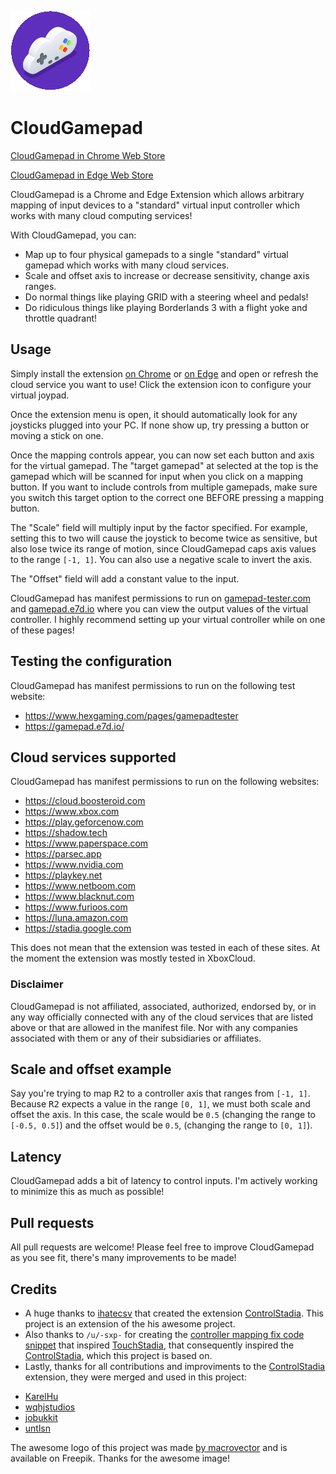 ![CloudGamepad logo](/img/cloudgamepad-128.png?raw=true "CloudGamepad logo")
# CloudGamepad
[CloudGamepad in Chrome Web Store](https://chrome.google.com/webstore/detail/cloudgamepad/jjkloeoacnmjeojgohgpjbnljanejblp)

[CloudGamepad in Edge Web Store](https://microsoftedge.microsoft.com/addons/detail/cloudgamepad/mmjbaaknbhegejcbnldpogkbmfllknmg)

CloudGamepad is a Chrome and Edge Extension which allows arbitrary mapping of input devices to a "standard" virtual input controller which works with many cloud computing services!

With CloudGamepad, you can:

* Map up to four physical gamepads to a single "standard" virtual gamepad which works with many cloud services.
* Scale and offset axis to increase or decrease sensitivity, change axis ranges.
* Do normal things like playing GRID with a steering wheel and pedals!
* Do ridiculous things like playing Borderlands 3 with a flight yoke and throttle quadrant!

## Usage

Simply install the extension [on Chrome](https://chrome.google.com/webstore/detail/cloudgamepad/jjkloeoacnmjeojgohgpjbnljanejblp) or [on Edge](https://microsoftedge.microsoft.com/addons/detail/cloudgamepad/mmjbaaknbhegejcbnldpogkbmfllknmg) and open or refresh the cloud service you want to use! Click the extension icon to configure your virtual joypad.

Once the extension menu is open, it should automatically look for any joysticks plugged into your PC. If none show up, try pressing a button or moving a stick on one.

Once the mapping controls appear, you can now set each button and axis for the virtual gamepad. The "target gamepad" at selected at the top is the gamepad which will be scanned for input when you click on a mapping button. If you want to include controls from multiple gamepads, make sure you switch this target option to the correct one BEFORE pressing a mapping button.

The "Scale" field will multiply input by the factor specified. For example, setting this to two will cause the joystick to become twice as sensitive, but also lose twice its range of motion, since CloudGamepad caps axis values to the range `[-1, 1]`. You can also use a negative scale to invert the axis.

The "Offset" field will add a constant value to the input.

CloudGamepad has manifest permissions to run on [gamepad-tester.com](https://gamepad-tester.com) and [gamepad.e7d.io](https://gamepad.e7d.io) where you can view the output values of the virtual controller. I highly recommend setting up your virtual controller while on one of these pages!

## Testing the configuration
CloudGamepad has manifest permissions to run on the following test website:

- https://www.hexgaming.com/pages/gamepadtester
- https://gamepad.e7d.io/

## Cloud services supported
CloudGamepad has manifest permissions to run on the following websites:

- https://cloud.boosteroid.com
- https://www.xbox.com
- https://play.geforcenow.com
- https://shadow.tech
- https://www.paperspace.com
- https://parsec.app
- https://www.nvidia.com
- https://playkey.net
- https://www.netboom.com
- https://www.blacknut.com
- https://www.furioos.com
- https://luna.amazon.com
- https://stadia.google.com

This does not mean that the extension was tested in each of these sites. At the moment the extension was mostly tested in XboxCloud.

### Disclaimer
CloudGamepad is not affiliated, associated, authorized, endorsed by, or in any way officially connected with any of the cloud services that are listed above or that are allowed in the manifest file. Nor with any companies associated with them or any of their subsidiaries or affiliates.

## Scale and offset example
Say you're trying to map <kbd>R2</kbd> to a controller axis that ranges from `[-1, 1]`. Because <kbd>R2</kbd> expects a value in the range `[0, 1]`, we must both scale and offset the axis. In this case, the scale would be `0.5` (changing the range to `[-0.5, 0.5]`) and the offset would be `0.5`, (changing the range to `[0, 1]`).

## Latency
CloudGamepad adds a bit of latency to control inputs. I'm actively working to minimize this as much as possible!

## Pull requests
All pull requests are welcome! Please feel free to improve CloudGamepad as you see fit, there's many improvements to be made!

## Credits

* A huge thanks to [ihatecsv](https://github.com/ihatecsv) that created the extension [ControlStadia](https://www.reddit.com/r/Stadia/comments/f0zir0/its_almost_happening/fh209gm/). This project is an extension of the his awesome project.
* Also thanks to `/u/-sxp-` for creating the [controller mapping fix code snippet](https://www.reddit.com/r/Stadia/comments/f0zir0/its_almost_happening/fh209gm/) that inspired [TouchStadia](https://github.com/ihatecsv/TouchStadia), that consequently inspired the [ControlStadia](https://www.reddit.com/r/Stadia/comments/f0zir0/its_almost_happening/fh209gm/), which this project is based on.
* Lastly, thanks for all contributions and improviments to the [ControlStadia](https://www.reddit.com/r/Stadia/comments/f0zir0/its_almost_happening/fh209gm/) extension, they were merged and used in this project:
- [KarelHu](https://github.com/KarelHu/ControlStadia/commit/5fa53eebdc9fdb96b25f9fb3256659570050ed02)
- [wqhjstudios](https://github.com/wqhjstudios/ControlStadia/commit/8dfec4220c41e7c8aa353cfe5e0ca742c6cfe284)
- [jobukkit](https://github.com/jobukkit/ControlStadia/commit/036cd9f9a950dbb7980ba815373c3f25017656f5)
- [untlsn](https://github.com/untlsn/ControlAll/commit/1cc7ae29c6b0dc292f185d9271975fa518841ac3)

The awesome logo of this project was made [by macrovector](https://www.freepik.com/free-vector/cloud-gaming-isometric-icons-set-with-cyberspace-symbols-isolated-vector-illustration_26760934.htm#query=cloud%20gamepad&position=0&from_view=search&track=ais) and is available on Freepik. Thanks for the awesome image!


